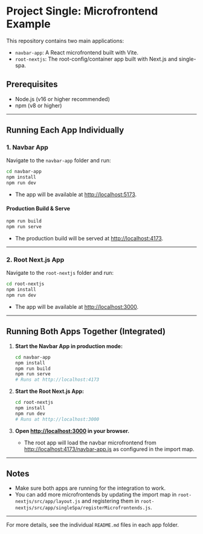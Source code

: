 # Project Single: Microfrontend Example

This repository contains two main applications:
- `navbar-app`: A React microfrontend built with Vite.
- `root-nextjs`: The root-config/container app built with Next.js and single-spa.

## Prerequisites
- Node.js (v16 or higher recommended)
- npm (v8 or higher)

---

## Running Each App Individually

### 1. Navbar App
Navigate to the `navbar-app` folder and run:

```bash
cd navbar-app
npm install
npm run dev
```

- The app will be available at [http://localhost:5173](http://localhost:5173).

#### Production Build & Serve
```bash
npm run build
npm run serve
```
- The production build will be served at [http://localhost:4173](http://localhost:4173).

---

### 2. Root Next.js App
Navigate to the `root-nextjs` folder and run:

```bash
cd root-nextjs
npm install
npm run dev
```

- The app will be available at [http://localhost:3000](http://localhost:3000).

---

## Running Both Apps Together (Integrated)

1. **Start the Navbar App in production mode:**
   ```bash
   cd navbar-app
   npm install
   npm run build
   npm run serve
   # Runs at http://localhost:4173
   ```

2. **Start the Root Next.js App:**
   ```bash
   cd root-nextjs
   npm install
   npm run dev
   # Runs at http://localhost:3000
   ```

3. **Open [http://localhost:3000](http://localhost:3000) in your browser.**
   - The root app will load the navbar microfrontend from [http://localhost:4173/navbar-app.js](http://localhost:4173/navbar-app.js) as configured in the import map.

---

## Notes
- Make sure both apps are running for the integration to work.
- You can add more microfrontends by updating the import map in `root-nextjs/src/app/layout.js` and registering them in `root-nextjs/src/app/singleSpa/registerMicrofrontends.js`.

---

For more details, see the individual `README.md` files in each app folder.
